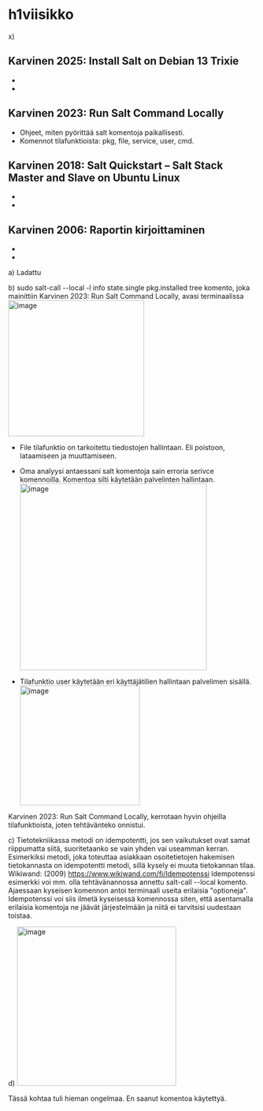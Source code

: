 # h1viisikko


x) 


## Karvinen 2025: Install Salt on Debian 13 Trixie
-
-



## Karvinen 2023: Run Salt Command Locally
- Ohjeet, miten pyörittää salt komentoja paikallisesti.
- Komennot tilafunktioista: pkg, file, service, user, cmd.




## Karvinen 2018: Salt Quickstart – Salt Stack Master and Slave on Ubuntu Linux
-
-



## Karvinen 2006: Raportin kirjoittaminen
-
-








a) Ladattu



b)  sudo salt-call --local -l info state.single pkg.installed tree komento, joka mainittiin Karvinen 2023: Run Salt Command Locally, avasi terminaalissa <img width="276" alt="image" src="https://github.com/oskarihakamies/h1viisikko/assets/132085910/07445b7c-2cf6-409e-aa91-9ddd0ba08b79">

- File tilafunktio on tarkoitettu tiedostojen hallintaan. Eli poistoon, lataamiseen ja muuttamiseen.


- Oma analyysi antaessani salt komentoja sain erroria serivce komennoilla. Komentoa silti käytetään palvelinten hallintaan.  <img width="379" alt="image" src="https://github.com/oskarihakamies/h1viisikko/assets/132085910/5fb78bb1-a034-474f-9f2d-76c86600b08d">

- Tilafunktio user käytetään eri käyttäjätilien hallintaan palvelimen sisällä. <img width="243" alt="image" src="https://github.com/oskarihakamies/h1viisikko/assets/132085910/d91169d7-cc7d-4f21-a739-ea8a7dec6dee">

Karvinen 2023: Run Salt Command Locally, kerrotaan hyvin ohjeilla tilafunktioista, joten tehtävänteko onnistui. 





c) Tietotekniikassa metodi on idempotentti, jos sen vaikutukset ovat samat riippumatta siitä, suoritetaanko se vain yhden vai useamman kerran. Esimerkiksi metodi, joka toteuttaa asiakkaan osoitetietojen hakemisen tietokannasta on idempotentti metodi, sillä kysely ei muuta tietokannan tilaa. Wikiwand: (2009) https://www.wikiwand.com/fi/Idempotenssi Idempotenssi esimerkki voi mm. olla tehtävänannossa annettu salt-call --local komento. Ajaessaan kyseisen komennon antoi terminaali useita erilaisia "optioneja". Idempotenssi voi siis ilmetä kyseisessä komennossa siten, että asentamalla erilaisia komentoja ne jäävät järjestelmään ja niitä ei tarvitsisi uudestaan toistaa. 



d) <img width="323" alt="image" src="https://github.com/oskarihakamies/h1viisikko/assets/132085910/a62298cd-542a-4050-ac79-b23715e2b142">



Tässä kohtaa tuli hieman ongelmaa. En saanut komentoa käytettyä. 

